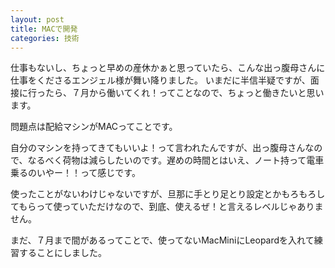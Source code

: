 ```yaml
---
layout: post
title: MACで開発
categories: 技術
---
```


仕事もないし、ちょっと早めの産休かぁと思っていたら、こんな出っ腹母さんに仕事をくださるエンジェル様が舞い降りました。
いまだに半信半疑ですが、面接に行ったら、７月から働いてくれ！ってことなので、ちょっと働きたいと思います。

問題点は配給マシンがMACってことです。

自分のマシンを持ってきてもいいよ！って言われたんですが、出っ腹母さんなので、なるべく荷物は減らしたいのです。遅めの時間とはいえ、ノート持って電車乗るのいやー！！って感じです。

使ったことがないわけじゃないですが、旦那に手とり足とり設定とかもろもろしてもらって使っていただけなので、到底、使えるぜ！と言えるレベルじゃありません。

まだ、７月まで間があるってことで、使ってないMacMiniにLeopardを入れて練習することにしました。


